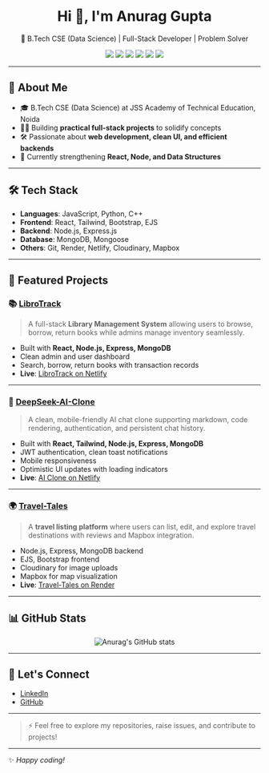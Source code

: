 <h1 align="center">Hi 👋, I'm Anurag Gupta</h1>
<p align="center">
  🚀 B.Tech CSE (Data Science) | Full-Stack Developer | Problem Solver
</p>

<p align="center">
  <img src="https://img.shields.io/badge/React-20232A?style=for-the-badge&logo=react&logoColor=61DAFB" />
  <img src="https://img.shields.io/badge/Node.js-339933?style=for-the-badge&logo=nodedotjs&logoColor=white" />
  <img src="https://img.shields.io/badge/Express.js-000000?style=for-the-badge&logo=express&logoColor=white" />
  <img src="https://img.shields.io/badge/MongoDB-4EA94B?style=for-the-badge&logo=mongodb&logoColor=white" />
  <img src="https://img.shields.io/badge/Tailwind_CSS-38B2AC?style=for-the-badge&logo=tailwind-css&logoColor=white" />
  <img src="https://img.shields.io/badge/Bootstrap-563D7C?style=for-the-badge&logo=bootstrap&logoColor=white" />
</p>

---

## 🚀 About Me

- 🎓 B.Tech CSE (Data Science) at JSS Academy of Technical Education, Noida
- 👨‍💻 Building **practical full-stack projects** to solidify concepts
- 🛠️ Passionate about **web development, clean UI, and efficient backends**
- 🌱 Currently strengthening **React, Node, and Data Structures**

---

## 🛠️ Tech Stack

- **Languages**: JavaScript, Python, C++
- **Frontend**: React, Tailwind, Bootstrap, EJS
- **Backend**: Node.js, Express.js
- **Database**: MongoDB, Mongoose
- **Others**: Git, Render, Netlify, Cloudinary, Mapbox

---

## 🌟 Featured Projects

### 📚 **[LibroTrack](https://github.com/Anurag888000/LibroTrack)**

> A full-stack **Library Management System** allowing users to browse, borrow, return books while admins manage inventory seamlessly.

- Built with **React, Node.js, Express, MongoDB**
- Clean admin and user dashboard
- Search, borrow, return books with transaction records
- **Live**: [LibroTrack on Netlify](https://libro-track.netlify.app/)

---

### 🤖 **[DeepSeek-AI-Clone](https://github.com/Anurag888000/DeepSeek-AI-Clone)**

> A clean, mobile-friendly AI chat clone supporting markdown, code rendering, authentication, and persistent chat history.

- Built with **React, Tailwind, Node.js, Express, MongoDB**
- JWT authentication, clean toast notifications
- Mobile responsiveness
- Optimistic UI updates with loading indicators
- **Live**: [AI Clone on Netlify](https://deepseek-ai-clone.netlify.app/)

---

### 🌍 **[Travel-Tales](https://github.com/Anurag888000/Travel-Tales)**

> A **travel listing platform** where users can list, edit, and explore travel destinations with reviews and Mapbox integration.

- Node.js, Express, MongoDB backend
- EJS, Bootstrap frontend
- Cloudinary for image uploads
- Mapbox for map visualization
- **Live**: [Travel-Tales on Render](https://travel-tales-vh6r.onrender.com/)

---

## 📊 GitHub Stats

<p align="center">
  <img src="https://github-readme-stats.vercel.app/api?username=Anurag888000&show_icons=true&theme=radical" alt="Anurag's GitHub stats" />
</p>

---

## 🤝 Let's Connect

- [LinkedIn](https://www.linkedin.com/in/anurag-gupta-b566a224b/)
- [GitHub](https://github.com/Anurag888000)

---

> ⚡ Feel free to explore my repositories, raise issues, and contribute to projects!

---


✨ *Happy coding!*

